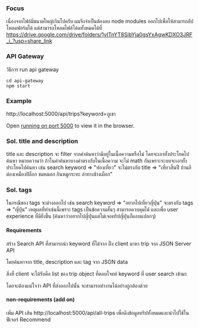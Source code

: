### Focus

เนื่องจากไฟล์มีขนาดใหญ่เกินไปครับ ผมจึงจำเป็นต้องลบ node modules ออกไปเพื่อให้สามารถอัปโหลดฟอร์มได้ แต่สามารถโหลดไฟล์โค้ดทั้งหมดได้ที่
https://drive.google.com/drive/folders/1yITnYT8SibYja0gsYxAgwKDXO3JRF_i_?usp=share_link

### API Gateway

วิธีการ run api gateway

```
cd api-gateway
npm start
```

### Example

http://localhost:5000/api/trips?keyword=ภูเขา

Open [running on port 5000](http://localhost:5000/api/trips?title=คู่มือเที่ยว) to view it in the browser.

### Sol. title and description

title และ description จะ filter จากคำค้นหาว่ามีอยู่ในเนื้อความหรือไม่ โดยจะเอาทั้งประโยคไปค้นหา หมายความว่า ถ้าในคำค้นหาบางคำตรงกับในเนื้อความ จะไม่ math กันเพราะระบบจะเอาทั้งประโยคไปค้นหา เช่น search keyword => "ท่องเที่ยว" จะไม่ตรงกับ title => "เที่ยวสิ้นปี บ้านอีต่องเหมืองปิล็อก ชมหมอก กินหมูกระทะ ล่าทางช้างเผือก"

### Sol. tags

ในกรณีของ tags จะต่างออกไป เช่น search keyword => "อยากไปเที่ยวญี่ปุ่น" จะตรงกับ tags => "ญี่ปุ่น" เหตุผลที่ทำเช่นนี้เพราะ tags เป็นข้อความสั้นๆ สามารถควบคุมได้ และเพื่อ user experience ที่ดียิ่งขึ้น (ค้นหาว่าอยากไปญี่ปุ่นแต่ไม่เจอทริปญี่ปุ่นก็แอบแปลกๆ)

#### Requirements

สร้าง Search API ที่สามารถนำ keyword ที่ได้จาก ฝั่ง client มาหา trip จาก JSON Server API

โดยค้นหาจาก title, description และ tag จาก JSON data

สิ่งที่ client จะได้รับคือ list ของ trip object ที่ตอบโจทย์ keyword ที่ user search เข้ามา

โดยจะต้องแน่ใจว่า API ที่ส่งออกไปนั้น จะสามารถทำงานได้อย่างถูกต้องด้วย

#### non-requirements (add on)

เพิ่ม API เส้น http://localhost:5000/api/all-trips เพื่อดึงข้อมูลทริปทั้งหมดและนำไปใช้ใน ฟีเจอร์ Recommend
